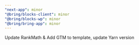 ```yaml
---
"next-app": minor
"@bring/blocks-client": minor
"@bring/blocks-wp": minor
"@bring/bring-app": minor
---
```


Update RankMath & Add GTM to template, update Yarn version
